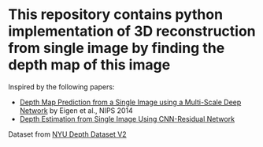 # This repository contains python implementation of 3D reconstruction from single image by finding the depth map of this image
Inspired by the following papers:
* [Depth Map Prediction from a Single Image using a Multi-Scale Deep Network](https://arxiv.org/pdf/1406.2283.pdf) by Eigen et al., NIPS 2014
* [Depth Estimation from Single Image Using CNN-Residual Network](http://cs231n.stanford.edu/reports/2017/pdfs/203.pdf)

Dataset from [NYU Depth Dataset V2](https://cs.nyu.edu/~silberman/datasets/nyu_depth_v2.html) 

